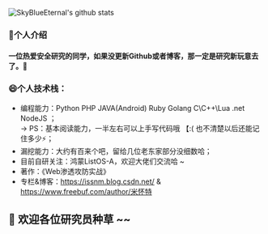 ![SkyBlueEternal's github stats](https://github-readme-stats.vercel.app/api?username=SkyBlueEternal&theme=radical) 

### 💬个人介绍

#### 一位热爱安全研究的同学，如果没更新Github或者博客，那一定是研究新玩意去了。🤔

### 😄个人技术栈：

+ 编程能力：Python PHP JAVA(Android) Ruby Golang C\C++\Lua .net NodeJS ；<br> 
-> PS：基本阅读能力，一半左右可以上手写代码哦 【:( 也不清楚以后还能记住多少⚡；
+ 漏挖能力：大约有百来个吧，留给几位老东家部分没细数哈；
+ 目前自研关注：鸿蒙ListOS-A，欢迎大佬们交流哈 ~
+ 著作：《Web渗透攻防实战》
+ 专栏&博客：https://issnm.blog.csdn.net/ & https://www.freebuf.com/author/米怀特

## 🌱 欢迎各位研究员种草 ~~

<!--
**SkyBlueEternal/SkyBlueEternal** is a ✨ _special_ ✨ repository because its `README.md` (this file) appears on your GitHub profile.

Here are some ideas to get you started:

- 🔭 I’m currently working on ...
- 🌱 I’m currently learning ...
- 👯 I’m looking to collaborate on ...
- 🤔 I’m looking for help with ...
- 💬 Ask me about ...
- 📫 How to reach me: ...
- 😄 Pronouns: ...
- ⚡ Fun fact: ...
-->
